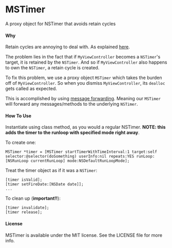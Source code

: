 MSTimer
=======

A proxy object for NSTimer that avoids retain cycles

#### Why

Retain cycles are annoying to deal with. As explained [here](http://www.mikeash.com/pyblog/friday-qa-2010-04-30-dealing-with-retain-cycles.html).

The problem lies in the fact that if `MyViewController` becomes a `NSTimer`'s target, it is retained by the `NSTimer`. And so if `MyViewController` also happens to own the `NSTimer`, a retain cycle is created.

To fix this problem, we use a proxy object `MSTimer` which takes the burden off of `MyViewController`. So when you dismiss `MyViewController`, its `dealloc` gets called as expected.

This is accomplished by using [message forwarding](https://developer.apple.com/library/mac/#documentation/Cocoa/Conceptual/ObjCRuntimeGuide/Articles/ocrtForwarding.html#//apple_ref/doc/uid/TP40008048-CH105-SW1). Meaning our `MSTimer` will forward any messages/methods to the underlying `NSTimer`.

#### How To Use

Instantiate using class method, as you would a regular NSTimer. __NOTE: this adds the timer to the runloop with specified mode right away__.

To create one:

    MSTimer *timer = [MSTimer startTimerWithTimeInterval:1 target:self selector:@selector(doSomething) userInfo:nil repeats:YES runLoop:[NSRunLoop currentRunLoop] mode:NSDefaultRunLoopMode];

Treat the timer object as if it was a `NSTimer`:

    [timer isValid];
    [timer setFireDate:[NSDate date]];
    ...

To clean up (__important!!__):

    [timer invalidate];
    [timer release];

#### License

MSTimer is available under the MIT license. See the LICENSE file for more info.